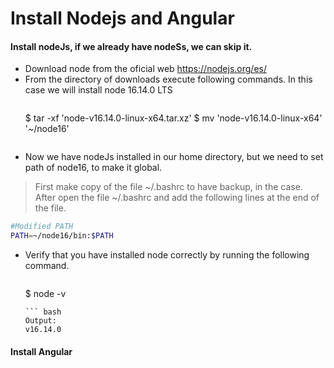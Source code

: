 # Install Nodejs and Angular

#### Install nodeJs, if we already have nodeSs, we can skip it.
- Download node from the oficial web https://nodejs.org/es/
- From the directory of downloads execute following commands.
In this case we will install node 16.14.0 LTS
  > ``` bash
  $ tar -xf 'node-v16.14.0-linux-x64.tar.xz'
  $ mv 'node-v16.14.0-linux-x64' '~/node16'
  ```

-  Now we have nodeJs installed in our home directory, but we need to set path of node16, to make it global.  
>  First make copy of the file ~/.bashrc to have backup, in the case. After open the file ~/.bashrc and add the following lines at the end of the file.
  ``` bash
  #Modified PATH
  PATH=~/node16/bin:$PATH
  ```
    
- Verify that you have installed node correctly by running the following command.
  > ``` bash
  $ node -v
  ```
  ``` bash
  Output:
  v16.14.0
  ```
  
#### Install Angular
